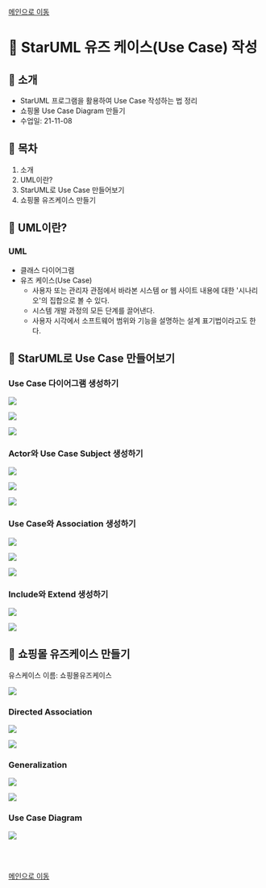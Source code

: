 [메인으로 이동](../../README.md)


# 📒 StarUML 유즈 케이스(Use Case) 작성

## 📖 소개

- StarUML 프로그램을 활용하여 Use Case 작성하는 법 정리
- 쇼핑몰 Use Case Diagram 만들기
- 수업일: 21-11-08

## 📖 목차

1. 소개
1. UML이란?
1. StarUML로 Use Case 만들어보기
1. 쇼핑몰 유즈케이스 만들기

## 📖 UML이란?

### UML

- 클래스 다이어그램
- 유즈 케이스(Use Case)
    - 사용자 또는 관리자 관점에서 바라본 시스템 or 웹 사이트 내용에 대한 '시나리오'의 집합으로 볼 수 있다.
    - 시스템 개발 과정의 모든 단계를 끌어낸다.
    - 사용자 시각에서 소프트웨어 범위와 기능을 설명하는 설계 표기법이라고도 한다.

## 📖 StarUML로 Use Case 만들어보기

### Use Case 다이어그램 생성하기

![](md-images/2021-11-08-21-37-36.png)

![](md-images/2021-11-08-21-37-44.png)

![](md-images/2021-11-08-21-37-52.png)

### Actor와 Use Case Subject 생성하기

![](md-images/2021-11-08-21-38-25.png)

![](md-images/2021-11-08-21-38-32.png)

![](md-images/2021-11-08-21-38-45.png)

### Use Case와 Association 생성하기

![](md-images/2021-11-08-21-38-54.png)

![](md-images/2021-11-08-21-39-01.png)

![](md-images/2021-11-08-21-39-09.png)

### Include와 Extend 생성하기

![](md-images/2021-11-08-21-39-17.png)

![](md-images/2021-11-08-21-39-25.png)

## 📖 쇼핑몰 유즈케이스 만들기

유스케이스 이름: 쇼핑몰유즈케이스

![](md-images/2021-11-08-21-39-34.png)

### Directed Association

![](md-images/2021-11-08-21-39-40.png)

![](md-images/2021-11-08-21-39-47.png)

### Generalization

![](md-images/2021-11-08-21-39-55.png)

![](md-images/2021-11-08-21-40-01.png)

### Use Case Diagram

![](md-images/2021-11-08-21-40-12.png)




<br><br>

[메인으로 이동](../../README.md)


